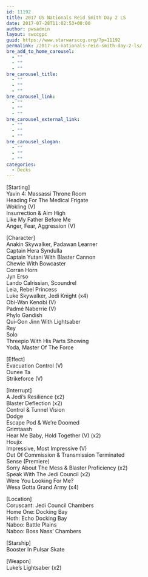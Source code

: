 ```yaml
---
id: 11192
title: 2017 US Nationals Reid Smith Day 2 LS
date: 2017-07-28T11:02:53+00:00
author: pwsadmin
layout: swccgpc
guid: https://www.starwarsccg.org/?p=11192
permalink: /2017-us-nationals-reid-smith-day-2-ls/
bre_add_to_home_carousel:
  - ""
  - ""
  - ""
bre_carousel_title:
  - ""
  - ""
  - ""
bre_carousel_link:
  - ""
  - ""
  - ""
bre_carousel_external_link:
  - ""
  - ""
  - ""
bre_carousel_slogan:
  - ""
  - ""
  - ""
categories:
  - Decks
---
```

[Starting]  
Yavin 4: Massassi Throne Room  
Heading For The Medical Frigate  
Wokling (V)  
Insurrection & Aim High  
Like My Father Before Me  
Anger, Fear, Aggression (V)

[Character]  
Anakin Skywalker, Padawan Learner  
Captain Hera Syndulla  
Captain Yutani With Blaster Cannon  
Chewie With Bowcaster  
Corran Horn  
Jyn Erso  
Lando Calrissian, Scoundrel  
Leia, Rebel Princess  
Luke Skywalker, Jedi Knight (x4)  
Obi-Wan Kenobi (V)  
Padmé Naberrie (V)  
Phylo Gandish  
Qui-Gon Jinn With Lightsaber  
Rey  
Solo  
Threepio With His Parts Showing  
Yoda, Master Of The Force

[Effect]  
Evacuation Control (V)  
Ounee Ta  
Strikeforce (V)

[Interrupt]  
A Jedi&#8217;s Resilience (x2)  
Blaster Deflection (x2)  
Control & Tunnel Vision  
Dodge  
Escape Pod & We&#8217;re Doomed  
Grimtaash  
Hear Me Baby, Hold Together (V) (x2)  
Houjix  
Impressive, Most Impressive (V)  
Out Of Commission & Transmission Terminated  
Sense (Premiere)  
Sorry About The Mess & Blaster Proficiency (x2)  
Speak With The Jedi Council (x2)  
Were You Looking For Me?  
Wesa Gotta Grand Army (x4)

[Location]  
Coruscant: Jedi Council Chambers  
Home One: Docking Bay  
Hoth: Echo Docking Bay  
Naboo: Battle Plains  
Naboo: Boss Nass&#8217; Chambers

[Starship]  
Booster In Pulsar Skate

[Weapon]  
Luke&#8217;s Lightsaber (x2)